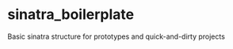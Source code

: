 sinatra_boilerplate
===================

Basic sinatra structure for prototypes and quick-and-dirty projects
